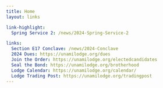 ```yaml
---
title: Home
layout: links

link-highlight:
  Spring Service 2: /news/2024-Spring-Service-2

links:
  Section E17 Conclave: /news/2024-Conclave
  2024 Dues: https://unamilodge.org/dues
  Join the Order: https://unamilodge.org/electedcandidates
  Seal the Bond: https://unamilodge.org/brotherhood
  Lodge Calendar: https://unamilodge.org/calendar/
  Lodge Trading Post: https://unamilodge.org/tradingpost
---
```

